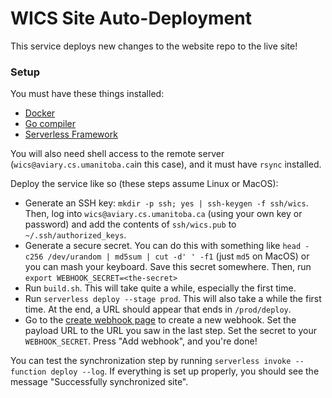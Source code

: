 # WICS Site Auto-Deployment

This service deploys new changes to the website repo to the live site!

### Setup

You must have these things installed:

- [Docker](https://docker.com)
- [Go compiler](https://golang.org)
- [Serverless Framework](https://serverless.com/framework)

You will also need shell access to the remote server (`wics@aviary.cs.umanitoba.ca`in this case), and it must have `rsync` installed.

Deploy the service like so (these steps assume Linux or MacOS):

- Generate an SSH key: `mkdir -p ssh; yes | ssh-keygen -f ssh/wics`.
  Then, log into `wics@aviary.cs.umanitoba.ca` (using your own key or password) and add the contents of `ssh/wics.pub` to `~/.ssh/authorized_keys`.
- Generate a secure secret.
  You can do this with something like `head -c256 /dev/urandom | md5sum | cut -d' ' -f1` (just `md5` on MacOS) or you can mash your keyboard.
  Save this secret somewhere.
  Then, run `export WEBHOOK_SECRET=<the-secret>`
- Run `build.sh`.
  This will take quite a while, especially the first time.
- Run `serverless deploy --stage prod`.
  This will also take a while the first time.
  At the end, a URL should appear that ends in `/prod/deploy`.
- Go to the [create webhook page](https://github.com/umwics/wics-site/settings/hooks/new) to create a new webhook.
  Set the payload URL to the URL you saw in the last step.
  Set the secret to your `WEBHOOK_SECRET`.
  Press "Add webhook", and you're done!

You can test the synchronization step by running `serverless invoke --function deploy --log`.
If everything is set up properly, you should see the message "Successfully synchronized site".
